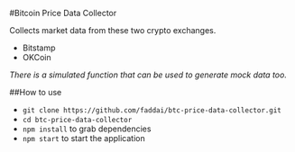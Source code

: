#Bitcoin Price Data Collector

Collects market data from these two crypto exchanges.

* Bitstamp
* OKCoin

*There is a simulated function that can be used to generate mock data too.*

##How to use

* `git clone https://github.com/faddai/btc-price-data-collector.git`
* `cd btc-price-data-collector`
* `npm install` to grab dependencies
* `npm start` to start the application